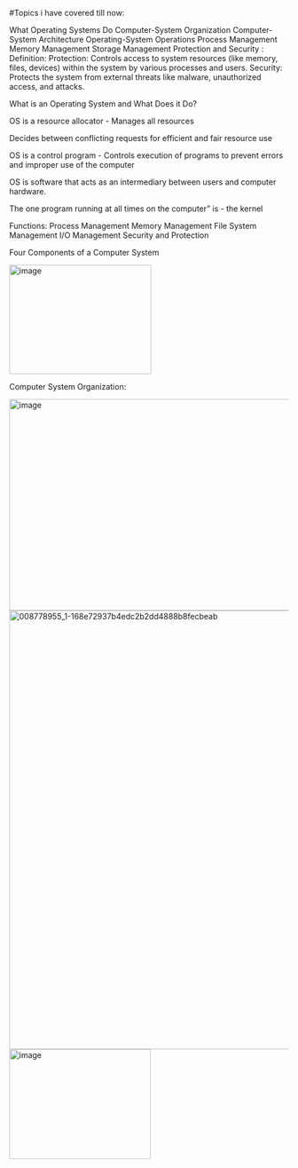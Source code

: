 #Topics i have covered till now:

What Operating Systems Do
Computer-System Organization
Computer-System Architecture
Operating-System Operations
Process Management
Memory Management
Storage Management
Protection and Security :
     Definition:
   Protection: Controls access to system resources (like memory, files, devices) within the system by various processes and users.
   Security: Protects the system from external threats like malware, unauthorized access, and attacks.


What is an Operating System and What Does it Do?

OS is a resource allocator - Manages all resources

Decides between conflicting requests for efficient and fair resource use

OS is a control program  - Controls execution of programs to prevent errors and improper use of the computer
 
OS is software that acts as an intermediary between users and computer hardware.

The one program running at all times on the computer” is -  the kernel

Functions:
Process Management
Memory Management
File System Management
I/O Management
Security and Protection



Four Components of a Computer System

<img width="256" height="197" alt="image" src="https://github.com/user-attachments/assets/e04e8906-7449-4740-bcf4-dd0fc41fad8d" />


Computer System Organization:

<img width="566" height="381" alt="image" src="https://github.com/user-attachments/assets/0571a3f9-7977-4a8b-9e42-55a02828087a" />

<img width="1024" height="791" alt="008778955_1-168e72937b4edc2b2dd4888b8fecbeab" src="https://github.com/user-attachments/assets/810b4f11-2b6f-4a1e-b5f3-ecd6ebe6b5eb" />

<img width="255" height="198" alt="image" src="https://github.com/user-attachments/assets/a13ac75e-8e40-4559-b2cf-21040ebfd3ce" />

